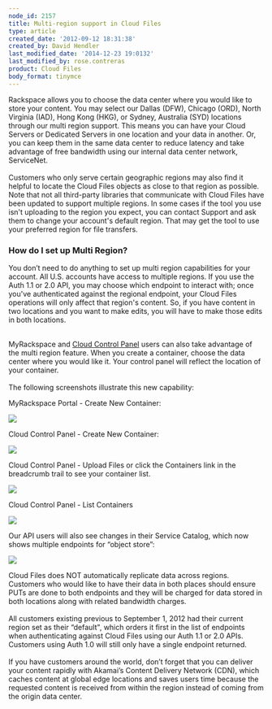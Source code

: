 ```yaml
---
node_id: 2157
title: Multi-region support in Cloud Files
type: article
created_date: '2012-09-12 18:31:38'
created_by: David Hendler
last_modified_date: '2014-12-23 19:0132'
last_modified_by: rose.contreras
product: Cloud Files
body_format: tinymce
---
```


Rackspace allows you to choose the data center where you would like to
store your content. You may select our Dallas (DFW), Chicago (ORD),
North Virginia (IAD), Hong Kong (HKG), or Sydney, Australia (SYD)
locations through our multi region support. This means you can have your
Cloud Servers or Dedicated Servers in one location and your data in
another. Or, you can keep them in the same data center to reduce latency
and take advantage of free bandwidth using our internal data center
network, ServiceNet.\
 \
 Customers who only serve certain geographic regions may also find it
helpful to locate the Cloud Files objects as close to that region as
possible.  Note that not all third-party libraries that communicate with
Cloud Files have been updated to support multiple regions.  In some
cases if the tool you use isn't uploading to the region you expect, you
can contact Support and ask them to change your account's default
region.  That may get the tool to use your preferred region for file
transfers.

###  

### How do I set up Multi Region?

You don&rsquo;t need to do anything to set up multi region capabilities for
your account. All U.S. accounts have access to multiple regions.  If you
use the Auth 1.1 or 2.0 API, you may choose which endpoint to interact
with; once you've authenticated against the regional endpoint, your
Cloud Files operations will only affect that region's content. So, if
you have content in two locations and you want to make edits, you will
have to make those edits in both locations.

\
 MyRackspace and [Cloud Control Panel](http://mycloud.rackspace.com)
users can also take advantage of the multi region feature. When you
create a container, choose the data center where you would like it. Your
control panel will reflect the location of your container.\
 \
 The following screenshots illustrate this new capability:

MyRackspace Portal - Create New Container:

![](/knowledge_center/sites/default/files/field/image/CreateContainer.png)

Cloud Control Panel - Create New Container:

![](/knowledge_center/sites/default/files/field/image/TestContainerVirginia_0.png)

 

Cloud Control Panel - Upload Files or click the Containers link in the
breadcrumb trail to see your container list.

![](/knowledge_center/sites/default/files/field/image/ContainerContent_0.png)

 

Cloud Control Panel - List Containers

![](/knowledge_center/sites/default/files/field/image/ContainerList_0.png)

Our API users will also see changes in their Service Catalog, which now
shows multiple endpoints for &ldquo;object store&rdquo;:

![](http://www.rackspace.com/knowledge_center/sites/default/files/field/image/cf%20-%20api%20access%20points.png)

 

Cloud Files does NOT automatically replicate data across regions.
Customers who would like to have their data in both places should ensure
PUTs are done to both endpoints and they will be charged for data stored
in both locations along with related bandwidth charges.\
 \
 All customers existing previous to September 1, 2012 had their current
region set as their &ldquo;default", which orders it first in the list of
endpoints when authenticating against Cloud Files using our Auth 1.1 or
2.0 APIs. Customers using Auth 1.0 will still only have a single
endpoint returned.\
 \
 If you have customers around the world, don&rsquo;t forget that you can
deliver your content rapidly with Akamai&rsquo;s Content Delivery Network
(CDN), which caches content at global edge locations and saves users
time because the requested content is received from within the region
instead of coming from the origin data center.


